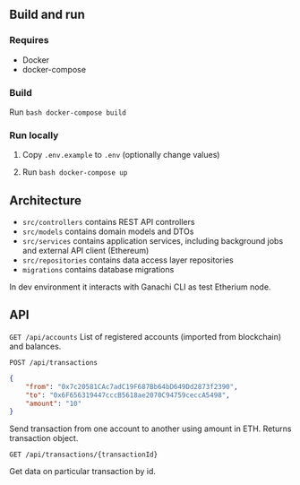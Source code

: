 ## Build and run

### Requires

- Docker
- docker-compose

### Build

Run `bash docker-compose build`

### Run locally

1. Copy `.env.example` to `.env` (optionally change values)

2. Run `bash docker-compose up`

## Architecture

- `src/controllers` contains REST API controllers
- `src/models` contains domain models and DTOs
- `src/services` contains application services, including background jobs and external API client (Ethereum)
- `src/repositories` contains data access layer repositories
- `migrations` contains database migrations

In dev environment it interacts with Ganachi CLI as test Etherium node.

## API

`GET /api/accounts`
List of registered accounts (imported from blockchain) and balances.

`POST /api/transactions`

```json
{
	"from": "0x7c20581CAc7adC19F687Bb64bD649Dd2873f2390",
	"to": "0x6F656319447cccB5618ae2070C94759ceccA5498",
	"amount": "10"
}
```

Send transaction from one account to another using amount in ETH.
Returns transaction object.

`GET /api/transactions/{transactionId}`

Get data on particular transaction by id.